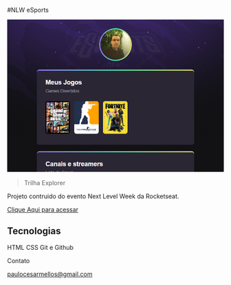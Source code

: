 #NLW eSports

![previw](./.github/previw.png)


> Trilha Explorer

Projeto contruido do evento Next Level Week da Rocketseat.

[Clique Aqui para acessar](https://paulomellos.github.io/NLW/)

## Tecnologias
HTML
CSS
Git e Github

Contato

paulocesarmellos@gmail.com